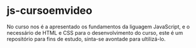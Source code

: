 # js-cursoemvideo

No curso nos é a apresentado os fundamentos da liguagem JavaScript, e o necessário de HTML e CSS para o desenvolvimento do curso, este é um repositório para fins de estudo, sinta-se avontade para ultilizá-lo.
